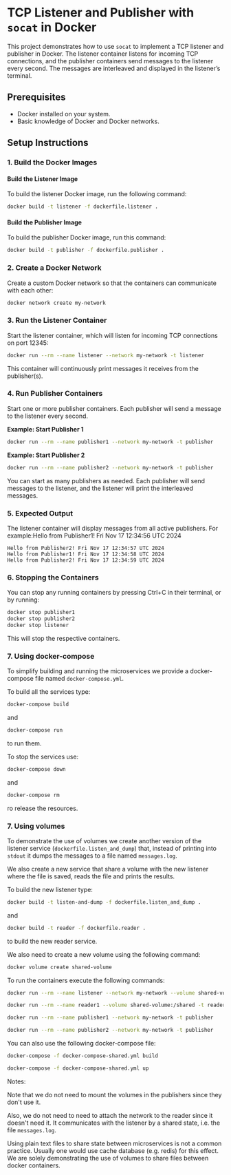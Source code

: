 # TCP Listener and Publisher with `socat` in Docker

This project demonstrates how to use `socat` to implement a TCP listener and publisher in Docker. The listener container listens for incoming TCP connections, and the publisher containers send messages to the listener every second. The messages are interleaved and displayed in the listener’s terminal.

## Prerequisites

- Docker installed on your system.
- Basic knowledge of Docker and Docker networks.

## Setup Instructions

### 1. Build the Docker Images

#### Build the Listener Image

To build the listener Docker image, run the following command:

```bash
docker build -t listener -f dockerfile.listener .
```

#### Build the Publisher Image

To build the publisher Docker image, run this command:

```bash
docker build -t publisher -f dockerfile.publisher .
```

### 2. Create a Docker Network

Create a custom Docker network so that the containers can communicate with each other:

```bash
docker network create my-network
```

### 3. Run the Listener Container

Start the listener container, which will listen for incoming TCP connections on port 12345:

```bash
docker run --rm --name listener --network my-network -t listener
```

This container will continuously print messages it receives from the publisher(s).

### 4. Run Publisher Containers

Start one or more publisher containers. Each publisher will send a message to the listener every second.

**Example: Start Publisher 1**

```bash
docker run --rm --name publisher1 --network my-network -t publisher
```

**Example: Start Publisher 2**

```bash
docker run --rm --name publisher2 --network my-network -t publisher
```

You can start as many publishers as needed. Each publisher will send messages to the listener, and the listener will print the interleaved messages.

### 5. Expected Output

The listener container will display messages from all active publishers. For example:Hello from Publisher1! Fri Nov 17 12:34:56 UTC 2024

```
Hello from Publisher2! Fri Nov 17 12:34:57 UTC 2024
Hello from Publisher1! Fri Nov 17 12:34:58 UTC 2024
Hello from Publisher2! Fri Nov 17 12:34:59 UTC 2024
```

### 6. Stopping the Containers
You can stop any running containers by pressing Ctrl+C in their terminal, or by running:

```bash
docker stop publisher1
docker stop publisher2
docker stop listener
```

This will stop the respective containers.

### 7. Using docker-compose

To simplify building and running the microservices we provide a docker-compose file named `docker-compose.yml`.

To build all the services type:

```bash
docker-compose build
```

and

```bash
docker-compose run
```

to run them.

To stop the services use:
```bash
docker-compose down
```

and

```bash
docker-compose rm
```

ro release the resources.

### 7. Using volumes

To demonstrate the use of volumes we create another version of the listener service (`dockerfile.listen_and_dump`) that, instead of printing into `stdout` it dumps the messages to a file named `messages.log`.

We also create a new service that share a volume with the new listener where the file is saved, reads the file and prints the results.

To build the new listener type:

```bash
docker build -t listen-and-dump -f dockerfile.listen_and_dump .
```

and

```bash
docker build -t reader -f dockerfile.reader .
```

to build the new reader service.

We also need to create a new volume using the following command:

```bash
docker volume create shared-volume
```

To run the containers execute the following commands:

```bash
docker run --rm --name listener --network my-network --volume shared-volume:/shared -t listen-and-dump
```

```bash
docker run --rm --name reader1 --volume shared-volume:/shared -t reader
```

```bash
docker run --rm --name publisher1 --network my-network -t publisher
```

```bash
docker run --rm --name publisher2 --network my-network -t publisher
```

You can also use the following docker-compose file:

```bash
docker-compose -f docker-compose-shared.yml build
```

```bash
docker-compose -f docker-compose-shared.yml up
```

Notes:

Note that we do not need to mount the volumes in the publishers since they don't use it.

Also, we do not need to need to attach the network to the reader since it doesn't need it. It communicates with the listener by a shared state, i.e. the file `messages.log`.

Using plain text files to share state between microservices is not a common practice. Usually one would use cache database (e.g. redis) for this effect. We are solely demonstrating the use of volumes to share files between docker containers.
